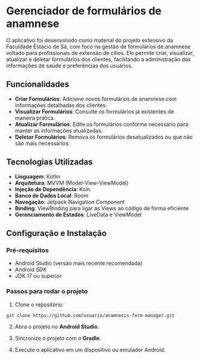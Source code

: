# Gerenciador de formulários de anamnese

O aplicativo foi desenvolvido como material do projeto extensivo da Faculdade Estácio de Sá, com
foco na gestão de formulários de anamnese voltado para profissionais de extensão de cílios. Ele
permite criar, visualizar, atualizar e deletar formulários dos clientes, facilitando a administração
das informações de saúde e preferências dos usuários.

## Funcionalidades

- **Criar Formulários**: Adicione novos formulários de anamnese com informações detalhadas dos
  clientes.
- **Visualizar Formulários**: Consulte os formulários já existentes de maneira prática.
- **Atualizar Formulários**: Edite os formulários conforme necessário para manter as informações
  atualizadas.
- **Deletar Formulários**: Remova os formulários desatualizados ou que não são mais necessários.

## Tecnologias Utilizadas

- **Linguagem**: Kotlin
- **Arquitetura**: MVVM (Model-View-ViewModel)
- **Injeção de Dependência**: Koin
- **Banco de Dados Local**: Room
- **Navegação**: Jetpack Navigation Component
- **Binding**: ViewBinding para ligar as Views ao código de forma eficiente
- **Gerenciamento de Estados**: LiveData e ViewModel

## Configuração e Instalação

### Pré-requisitos

- Android Studio (versão mais recente recomendada)
- Android SDK
- JDK 17 ou superior

### Passos para rodar o projeto

1. Clone o repositório:

```bash
git clone https://github.com/usuario/anamnesis-form-manager.git
```

2. Abra o projeto no **Android Studio**.

3. Sincronize o projeto com o **Gradle**.

4. Execute o aplicativo em um dispositivo ou emulador Android.